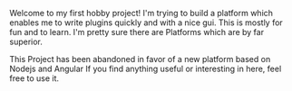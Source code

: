 Welcome to my first hobby project!
I'm trying to build a platform which enables me to write plugins quickly and with a nice gui.
This is mostly for fun and to learn.
I'm pretty sure there are Platforms which are by far superior.

This Project has been abandoned in favor of a new platform based on Nodejs and Angular
If you find anything useful or interesting in here, feel free to use it.
